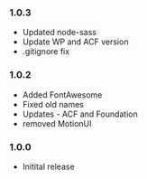 ### 1.0.3

* Updated node-sass
* Update WP and ACF version
* .gitignore fix

### 1.0.2

* Added FontAwesome
* Fixed old names
* Updates - ACF and Foundation
* removed MotionUI 

### 1.0.0

* Initital release


